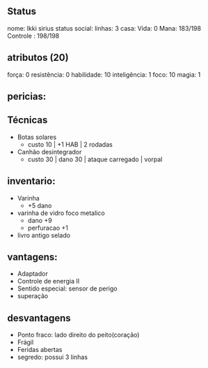 ## Status
nome: Ikki sirius
status social:
linhas: 3
casa:
Vida: 0
Mana: 183/198
Controle : 198/198

## atributos (20)
força: 0
resistência: 0
habilidade: 10
inteligência: 1
foco: 10
magia: 1

## pericias:
## Técnicas
- Botas solares
	- custo 10 | +1 HAB | 2 rodadas
- Canhão desintegrador 
	- custo 30 | dano 30 | ataque carregado | vorpal

## inventario:
- Varinha 
	- +5 dano
- varinha de vidro foco metalico
	- dano +9
	- perfuracao +1
- livro antigo selado

## vantagens:
- Adaptador
- Controle de energia II
- Sentido especial: sensor de perigo
- superação

## desvantagens
- Ponto fraco: lado direito do peito(coração)
- Frágil
- Feridas abertas
- segredo: possui 3 linhas